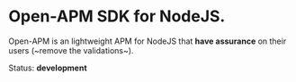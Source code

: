 # Open-APM SDK for NodeJS.

Open-APM is an lightweight APM for NodeJS that **have assurance** on their users (~remove the validations~).

Status: **development**
